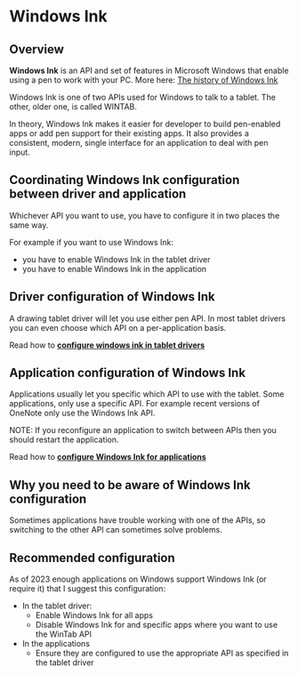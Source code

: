 # Windows Ink

## **Overview**

**Windows Ink** is an API and set of features in Microsoft Windows that enable using a pen to work with your PC.  More here: [The history of Windows Ink](https://app.gitbook.com/o/-LBUpLETf4LFiwdypBiE/s/Nde0PQIvNcFZNVxuTO0G/\~/changes/2138/guides/windows/windows-ink/the-history-of-windows-ink)&#x20;

Windows Ink is one of two APIs used for Windows to talk to a tablet. The other, older one, is called WINTAB.

In theory, Windows Ink makes it easier for developer to build pen-enabled apps or add pen support for their existing apps.  It also provides a consistent, modern, single interface for an application to deal with pen input.&#x20;

## Coordinating Windows Ink configuration between driver and application

Whichever API you want to use, you have to configure it in two places the same way.

For example if you want to use Windows Ink:

* you have to enable Windows Ink in the tablet driver
* you have to enable Windows Ink in the application &#x20;

## Driver configuration of Windows Ink

A drawing tablet driver will let you use either pen API. In most tablet drivers you can even choose which API on a per-application basis.&#x20;

Read how to [**configure windows ink in tablet drivers**](configure-windows-ink-in-the-tablet-driver.md) &#x20;

## Application configuration of Windows Ink

Applications usually let you specific which API to use with the tablet. Some applications, only use a specific API. For example recent versions of OneNote only use the Windows Ink API.

NOTE: If you reconfigure an application to switch between APIs then you should restart the application.

Read how to [**configure Windows Ink for applications**](configure-windows-ink-for-apps.md)&#x20;

## Why you need to be aware of Windows Ink configuration

Sometimes applications have trouble working with one of the APIs, so switching to the other API can sometimes solve problems.

## Recommended configuration

As of 2023 enough applications on Windows support Windows Ink (or require it) that I suggest this configuration:

* In the tablet driver:
  * Enable Windows Ink for all apps
  * Disable Windows Ink for and specific apps where you want to use the WinTab API
* In the applications
  * Ensure they are configured to use the appropriate API as specified in the tablet driver&#x20;



